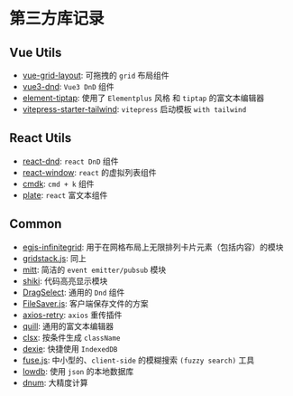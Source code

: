 # 第三方库记录

## Vue Utils

- [vue-grid-layout](https://github.com/jbaysolutions/vue-grid-layout): 可拖拽的 `grid` 布局组件
- [vue3-dnd](https://github.com/hcg1023/vue3-dnd): `Vue3 DnD` 组件
- [element-tiptap](https://github.com/Leecason/element-tiptap): 使用了 `Elementplus` 风格 和 `tiptap` 的富文本编辑器
- [vitepress-starter-tailwind](https://github.com/ky-is/vitepress-starter-tailwind): `vitepress` 启动模板 `with tailwind`

## React Utils

- [react-dnd](https://github.com/react-dnd/react-dnd): `react DnD` 组件
- [react-window](https://github.com/bvaughn/react-window): `react` 的虚拟列表组件
- [cmdk](https://github.com/pacocoursey/cmdk): `cmd + k` 组件
- [plate](https://github.com/udecode/plate): `react` 富文本组件

## Common

- [egjs-infinitegrid](https://github.com/naver/egjs-infinitegrid): 用于在网格布局上无限排列卡片元素（包括内容）的模块
- [gridstack.js](https://github.com/gridstack/gridstack.js): 同上
- [mitt](https://github.com/developit/mitt): 简洁的 `event emitter/pubsub` 模块
- [shiki](https://github.com/shikijs/shiki): 代码高亮显示模块
- [DragSelect](https://github.com/ThibaultJanBeyer/DragSelect): 通用的 `Dnd` 组件
- [FileSaver.js](https://github.com/eligrey/FileSaver.js): 客户端保存文件的方案
- [axios-retry](https://github.com/softonic/axios-retry): `axios` 重传插件
- [quill](https://github.com/slab/quill): 通用的富文本编辑器
- [clsx](https://github.com/lukeed/clsx): 按条件生成 `className`
- [dexie](https://github.com/dexie/Dexie.js): 快捷使用 `IndexedDB`
- [fuse.js](https://github.com/krisk/fuse): 中小型的、`client-side` 的模糊搜索 `(fuzzy search)` 工具
- [lowdb](https://github.com/typicode/lowdb): 使用 `json` 的本地数据库
- [dnum](https://github.com/bpierre/dnum): 大精度计算
